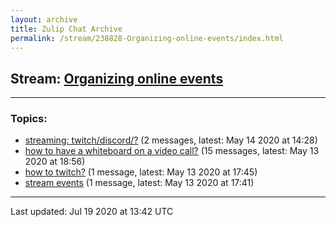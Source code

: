 ```yaml
---
layout: archive
title: Zulip Chat Archive
permalink: /stream/238828-Organizing-online-events/index.html
---
```


## Stream: [Organizing online events](http://robertylewis.com/archive/stream/238828-Organizing-online-events/index.html)
---

### Topics:

* [streaming: twitch/discord/?](topic/streaming.3A.20twitch.2Fdiscord.2F.3F.html) (2 messages, latest: May 14 2020 at 14:28)
* [how to have a whiteboard on a video call?](topic/how.20to.20have.20a.20whiteboard.20on.20a.20video.20call.3F.html) (15 messages, latest: May 13 2020 at 18:56)
* [how to twitch?](topic/how.20to.20twitch.3F.html) (1 message, latest: May 13 2020 at 17:45)
* [stream events](topic/stream.20events.html) (1 message, latest: May 13 2020 at 17:41)

<hr><p>Last updated: Jul 19 2020 at 13:42 UTC</p>